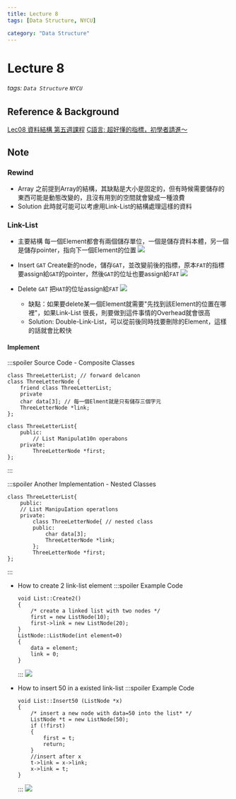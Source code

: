 ```yaml
---
title: Lecture 8
tags: [Data Structure, NYCU]

category: "Data Structure"
---
```


# Lecture 8
<!-- more -->
###### tags: `Data Structure` `NYCU`

## Reference & Background
[Lec08 資料結構 第五週課程](https://youtu.be/lhXHk8IuFeQ)
[C語言: 超好懂的指標，初學者請進～](https://kopu.chat/c%E8%AA%9E%E8%A8%80-%E8%B6%85%E5%A5%BD%E6%87%82%E7%9A%84%E6%8C%87%E6%A8%99%EF%BC%8C%E5%88%9D%E5%AD%B8%E8%80%85%E8%AB%8B%E9%80%B2%EF%BD%9E/)

## Note

### Rewind
* Array
之前提到Array的結構，其缺點是大小是固定的，但有時候需要儲存的東西可能是動態改變的，且沒有用到的空間就會變成一種浪費
* Solution
此時就可能可以考慮用Link-List的結構處理這樣的資料


### Link-List
* 主要結構
每一個Element都會有兩個儲存單位，一個是儲存資料本體，另一個是儲存pointer，指向下一個Element的位置
![](https://hackmd.io/_uploads/SJ0yRNXH3.png)

* Insert `GAT`
Create新的node，儲存`GAT`，並改變前後的指標，原本`FAT`的指標要assign給`GAT`的pointer，然後`GAT`的位址也要assign給`FAT`
![](https://hackmd.io/_uploads/H1JrREXBh.png)

* Delete `GAT`
把`HAT`的位址assign給`FAT`
![](https://hackmd.io/_uploads/SJ2zkr7B3.png)
    * 缺點：如果要delete某一個Element就需要"先找到該Element的位置在哪裡"，如果Link-List 很長，則要做到這件事情的Overhead就會很高
    * Solution: Double-Link-List，可以從前後同時找要刪除的Element，這樣的話就會比較快

#### Implement
:::spoiler Source Code - Composite Classes
```cpp!
class ThreeLetterList; // forward delcanon 
class ThreeLetterNode {
    friend class ThreeLetterList; 
    private 
    char data[3]; // 每一個Elment就是只有儲存三個字元
    ThreeLetterNode *link;
};

class ThreeLetterList{ 
    public: 
        // List Manipulat10n operabons 
    private:
        ThreeLetterNode *first;
};
```
:::

:::spoiler Another Implementation - Nested Classes
```cpp!
class ThreeLetterList{
    public:
    // List ManipuIation operatlons 
    private:
        class ThreeLetterNode{ // nested class 
        public:
            char data[3]; 
            ThreeLetterNode *link;
        };
        ThreeLetterNode *first;
};
```
:::

* How to create 2 link-list element
    :::spoiler Example Code
    ```cpp!
    void List::Create2()
    {
        /* create a linked list with two nodes */ 
        first = new ListNode(10); 
        first->link = new ListNode(20); 
    }
    ListNode::ListNode(int element=0)
    {
        data = element; 
        link = 0;
    }
    ```
    :::
    ![](https://hackmd.io/_uploads/By5RniQSh.png)

* How to insert 50 in a existed link-list
    :::spoiler Example Code
    ```cpp!
    void List::Insert50 (ListNode *x)
    {
        /* insert a new node with data=50 into the list* */ 
        ListNode *t = new ListNode(50); 
        if (!first) 
        {
            first = t; 
            return;
        }
        //insert after x 
        t->link = x->link; 
        x->link = t;
    }
    ```
    :::
    ![](https://hackmd.io/_uploads/B1nW2imHh.png)